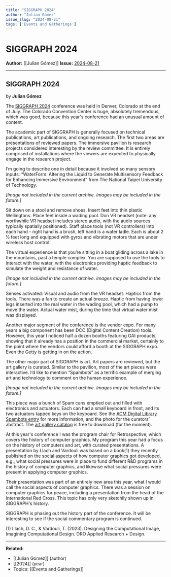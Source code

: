 ```yaml
---
title: "SIGGRAPH 2024"
author: "Julian Gómez"
issue_slug: "2024-08-21"
tags: ['Events and Gatherings']
---
```


# SIGGRAPH 2024

**Author:** [[Julian Gómez]]
**Issue:** [2024-08-21](https://plex.collectivesensecommons.org/2024-08-21/)

---

## SIGGRAPH 2024
by **Julian Gómez**

The [SIGGRAPH 2024](https://s2024.siggraph.org/) conference was held in Denver, Colorado at the end of July. The Colorado Convention Center is huge, absolutely tremendous, which was good, because this year's conference had an unusual amount of content.

The academic part of SIGGRAPH is generally focused on technical publications, art publications, and ongoing research. The first two areas are presentations of reviewed papers. The immersive pavilion is research projects considered interesting by the review committee. It is entirely comprised of installations where the viewers are expected to physically engage in the research project.

I’m going to describe one in detail because it involved so many sensory inputs: “WaterForm: Altering the Liquid to Generate Multisensory Feedback for Enhancing Immersive Environment” from The National Taipei University of Technology.

*[Image not included in the current archive. Images may be included in the future.]*

Sit down on a stool and remove shoes. Insert feet into thin plastic Wellingtons. Place feet inside a wading pool. Don VR headset (note: any worthwhile VR headset includes stereo audio, with the audio sources typically spatially positioned). Staff place tools (not VR controllers) into each hand - right hand is a brush, left hand is a water ladle. Each is about 2 ½ feet long and equipped with gyros and vibrating motors that are under wireless host control.

The virtual experience is that you’re sitting in a boat gliding across a lake in the mountains, past a temple complex. You are supposed to use the tools to interact with the water, with the electronics providing haptic feedback to simulate the weight and resistance of water.

*[Image not included in the current archive. Images may be included in the future.]*

Senses activated: Visual and audio from the VR headset. Haptics from the tools. There was a fan to create an actual breeze. Haptic from having lower legs inserted into the real water in the wading pool, which had a pump to move the water. Actual water mist, during the time that virtual water mist was displayed.

Another major segment of the conference is the vendor expo. For many years a big component has been DCC (Digital Content Creation) tools. However, this year I noticed half a dozen booths featuring GAI products, showing that it already has a position in the commercial market, certainly to the point where the vendors could afford a booth at the SIGGRAPH expo. Even the Getty is getting in on the action.

The other major part of SIGGRAPH is art. Art papers are reviewed, but the art gallery is curated. Similar to the pavilion, most of the art pieces were interactive. I’d like to mention “Spambots” as a terrific example of merging art and technology to comment on the human experience.

*[Image not included in the current archive. Images may be included in the future.]*

This piece was a bunch of Spam cans emptied out and filled with electronics and actuators. Each can had a small keyboard in front, and its two actuators tapped keys on the keyboard. See the [ACM Digital Library Spambots entry](https://dl.acm.org/doi/10.1145/3641523.3665167) for more information, and the photo for the curators’ abstract. The [art gallery catalog](https://dl.acm.org/doi/proceedings/10.1145/3641523) is free to download (for the moment).

At this year's conference I was the program chair for Retrospective, which covers the history of computer graphics. My program this year had a focus on the history of computers and art, with curated presentations. A presentation by Llach and Vardouli was based on a book(1) they recently published on the social aspects of how computer graphics got developed, e.g., what social pressures were in place to fund different R&D programs in the history of computer graphics, and likewise what social pressures were present in applying computer graphics.

Their presentation was part of an entirely new area this year, what I would call the social aspects of computer graphics. There was a session on computer graphics for peace, including a presentation from the head of the International Red Cross. This topic has only very sketchily shown up in SIGGRAPH's history.

SIGGRAPH is phasing out the history part of the conference. It will be interesting to see if the social commentary program is continued.

(1) Llach, D. C., & Vardouli, T. (2023). Designing the Computational Image, Imagining Computational Design. ORO Applied Research + Design.

---

**Related:**
- [[Julian Gómez]] (author)
- [[2024]] (year)
- Topics: [[Events and Gatherings]]

